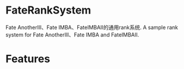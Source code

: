 # FateRankSystem
Fate AnotherIII、Fate IMBA、FateIMBAII的通用rank系统.
A sample rank system for Fate AnotherIII、Fate IMBA and FateIMBAII.
# Features
